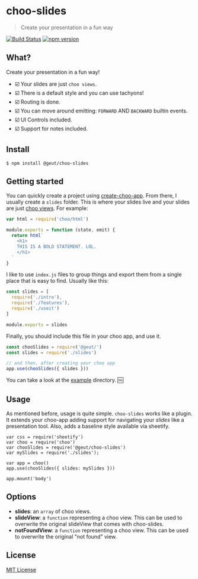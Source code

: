 # choo-slides
>  Create your presentation in a fun way

[![Build Status](https://travis-ci.org/geut/choo-slides.svg?branch=master)](https://travis-ci.org/geut/choo-slides)
[![npm version](https://badge.fury.io/js/%40geut%2Fchoo-slides.svg)](https://badge.fury.io/js/%40geut%2Fchoo-slides)

## What?

Create your presentation in a fun way!

- :ballot_box_with_check: Your slides are just `choo views`.
- :ballot_box_with_check: There is a default style and you can use tachyons!
- :ballot_box_with_check: Routing is done.
- :ballot_box_with_check: You can move around emitting: `FORWARD` AND `BACKWARD` builtin events.
- :ballot_box_with_check: UI Controls included.
- :ballot_box_with_check: Support for notes included.

## Install

`$ npm install @geut/choo-slides`

## Getting started

You can quickly create a project using [create-choo-app](https://github.com/choojs/create-choo-app).
From there, I usually create a `slides` folder. This is where your slides live and your slides are just [choo views](https://choo.io/docs/views). For example:

```javascript
var html = require('choo/html')

module.exports = function (state, emit) {
  return html`
    <h1>
    THIS IS A BOLD STATEMENT. LOL.
    </h1>
  `
}
```

I like to use `index.js` files to group things and export them from a single place that is easy to find. Usually like this:

```javascript
const slides = [
  require('./intro'),
  require('./features'),
  require('./useit')
]

module.exports = slides
```

Finally, you should include this file in your choo app, and use it.

```javascript
const chooSlides = require('@geut/')
const slides = require('./slides')

// and then, after creating your choo app
app.use(chooSlides({ slides }))
```

You can take a look at the [example](./example/) directory. :cool:

## Usage

As mentioned before, usage is quite simple. `choo-slides` works like a plugin. It extends your choo-app adding support for navigating your *slides* like a presentation tool.
Also, adds a baseline style available via sheetify.

```
var css = require('sheetify')
var choo = require('choo')
var chooSlides = require('@geut/choo-slides')
var mySlides = require('./slides');

var app = choo()
app.use(chooSlides({ slides: mySlides }))

app.mount('body')
```

## Options

- **slides**: an `array` of choo views.
- **slideView**: a `function` representing a choo view. This can be used to overwrite the original slideView that comes with choo-slides.
- **notFoundView**: a `function` representing a choo view. This can be used to overwrite the original "not found" view.

## License

[MIT License](./LICENSE)

